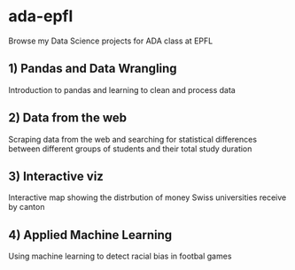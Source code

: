 # ada-epfl

Browse my Data Science projects for ADA class at EPFL

## 1) Pandas and Data Wrangling
Introduction to pandas and learning to clean and process data

## 2) Data from the web
Scraping data from the web and searching for statistical differences between different groups of students and their total study duration

## 3) Interactive viz
Interactive map showing the distrbution of money Swiss universities receive by canton

## 4) Applied Machine Learning
Using machine learning to detect racial bias in footbal games
